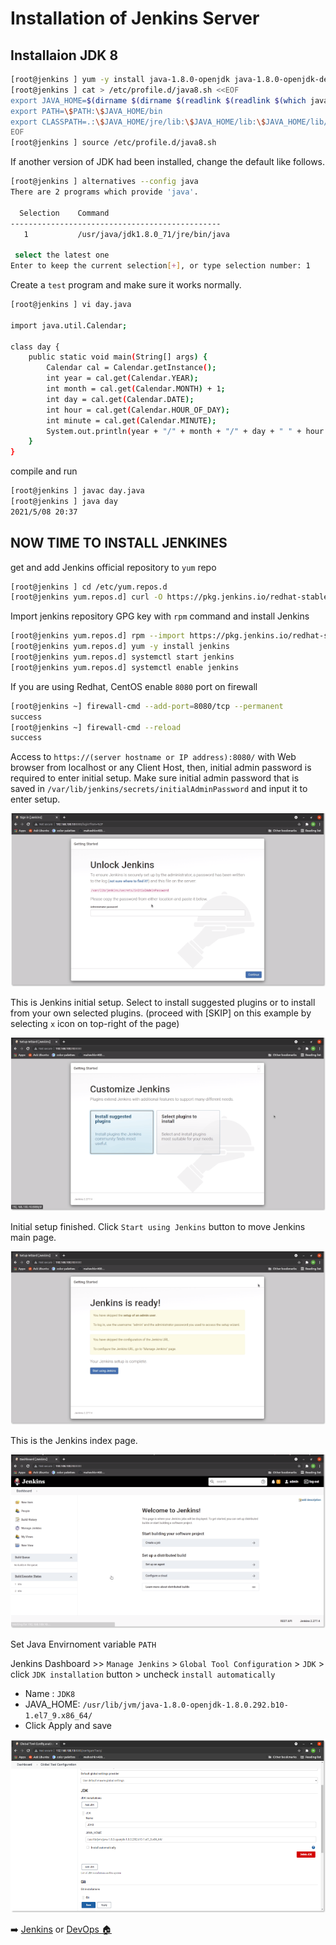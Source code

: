 
# Installation of Jenkins Server
## Installaion JDK 8
~~~sh
[root@jenkins ] yum -y install java-1.8.0-openjdk java-1.8.0-openjdk-devel
[root@jenkins ] cat > /etc/profile.d/java8.sh <<EOF
export JAVA_HOME=$(dirname $(dirname $(readlink $(readlink $(which javac)))))
export PATH=\$PATH:\$JAVA_HOME/bin
export CLASSPATH=.:\$JAVA_HOME/jre/lib:\$JAVA_HOME/lib:\$JAVA_HOME/lib/tools.jar
EOF
[root@jenkins ] source /etc/profile.d/java8.sh
~~~
 If another version of JDK had been installed, change the default like follows.
~~~sh
[root@jenkins ] alternatives --config java
There are 2 programs which provide 'java'.

  Selection    Command
-----------------------------------------------
   1           /usr/java/jdk1.8.0_71/jre/bin/java

 select the latest one
Enter to keep the current selection[+], or type selection number: 1
~~~
Create a `test` program and make sure it works normally.
~~~sh
[root@jenkins ] vi day.java

import java.util.Calendar;

class day {
    public static void main(String[] args) {
        Calendar cal = Calendar.getInstance();
        int year = cal.get(Calendar.YEAR);
        int month = cal.get(Calendar.MONTH) + 1;
        int day = cal.get(Calendar.DATE);
        int hour = cal.get(Calendar.HOUR_OF_DAY);
        int minute = cal.get(Calendar.MINUTE);
        System.out.println(year + "/" + month + "/" + day + " " + hour + ":" + minute);
    }
}
~~~
compile and run
~~~sh
[root@jenkins ] javac day.java
[root@jenkins ] java day
2021/5/08 20:37
~~~
## NOW TIME TO INSTALL JENKINES
get and add Jenkins official repository to `yum` repo
~~~sh
[root@jenkins ] cd /etc/yum.repos.d
[root@jenkins yum.repos.d] curl -O https://pkg.jenkins.io/redhat-stable/jenkins.repo
~~~
Import jenkins repository GPG key with `rpm` command and install Jenkins
~~~sh
[root@jenkins yum.repos.d] rpm --import https://pkg.jenkins.io/redhat-stable/jenkins.io.key
[root@jenkins yum.repos.d] yum -y install jenkins
[root@jenkins yum.repos.d] systemctl start jenkins
[root@jenkins yum.repos.d] systemctl enable jenkins
~~~
If you are using Redhat, CentOS enable `8080` port on firewall
~~~sh
[root@jenkins ~] firewall-cmd --add-port=8080/tcp --permanent
success
[root@jenkins ~] firewall-cmd --reload
success
~~~
Access to ``https://(server hostname or IP address):8080/`` with Web browser from localhost or any Client Host, then, initial admin password is required to enter initial setup. Make sure initial admin password that is saved in ``/var/lib/jenkins/secrets/initialAdminPassword`` and input it to enter setup.

![](img/jenkins-01.png)

This is Jenkins initial setup. Select to install suggested plugins or to install from your own selected plugins. (proceed with [SKIP] on this example by selecting `x` icon on top-right of the page)

![](img/jenkins-plugins.png)

Initial setup finished. Click `Start using Jenkins` button to move Jenkins main page.

![](img/jenkins-setup-finish.png)

This is the Jenkins index page.

![](img/jenkins-indexpage.png)

Set Java Envirnoment variable `PATH`

Jenkins Dashboard >> `Manage Jenkins` > `Global Tool Configuration` > `JDK` > click `JDK installation` button > uncheck `install automatically`
  - Name : `JDK8`
  - JAVA_HOME: `/usr/lib/jvm/java-1.8.0-openjdk-1.8.0.292.b10-1.el7_9.x86_64/`
  - Click Apply and save

![Jenkins JDK path](./img/jenkins_jdk_path.png)

:arrow_right: [Jenkins](../Jenkins) or [DevOps  :house: ](https://github.com/maheshkn400/DevOps/)

